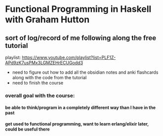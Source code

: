 # Functional Programming in Haskell with Graham Hutton
## sort of log/record of me following along the free tutorial

playlist: <url>https://www.youtube.com/playlist?list=PLF1Z-APd9zK7usPMx3LGMZEHrECUGodd3</url>

- need to figure out how to add all the obsidian notes and anki flashcards along with the code from the tutorial
- need to finish the course

### overall goal with the course:
####    be able to think/program in a completely different way than I have in the past
####    get used to functional programming, want to learn erlang/elixir later, could be useful there
